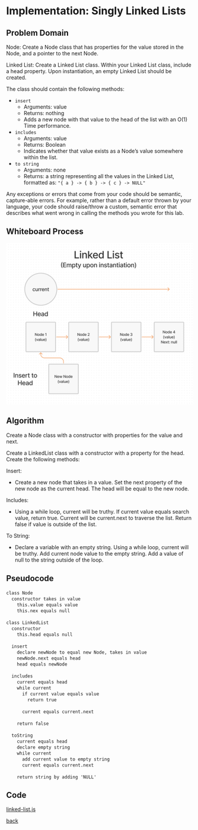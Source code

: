 # Implementation: Singly Linked Lists

## Problem Domain

Node: Create a Node class that has properties for the value stored in the Node, and a pointer to the next Node.

Linked List: Create a Linked List class. Within your Linked List class, include a head property. Upon instantiation, an empty Linked List should be created.

The class should contain the following methods:

- `insert`
  - Arguments: value
  - Returns: nothing
  - Adds a new node with that value to the head of the list with an O(1) Time performance.
- `includes`
  - Arguments: value
  - Returns: Boolean
  - Indicates whether that value exists as a Node’s value somewhere within the list.
- `to string`
  - Arguments: none
  - Returns: a string representing all the values in the Linked List, formatted as:
`"{ a } -> { b } -> { c } -> NULL"`

Any exceptions or errors that come from your code should be semantic, capture-able errors. For example, rather than a default error thrown by your language, your code should raise/throw a custom, semantic error that describes what went wrong in calling the methods you wrote for this lab.

## Whiteboard Process

![Singly Linked List](./linked-list.png)

## Algorithm

Create a Node class with a constructor with properties for the value and next.

Create a LinkedList class with a constructor with a property for the head. Create the following methods:

Insert:

- Create a new node that takes in a value. Set the next property of the new node as the current head. The head will be equal to the new node.

Includes:

- Using a while loop, current will be truthy. If current value equals search value, return true. Current will be current.next to traverse the list. Return false if value is outside of the list.

To String:

- Declare a variable with an empty string. Using a while loop, current will be truthy. Add current node value to the empty string. Add a value of null to the string outside of the loop.

## Pseudocode

```plaintext
class Node
  constructor takes in value
    this.value equals value
    this.nex equals null

class LinkedList
  constructor
    this.head equals null

  insert
    declare newNode to equal new Node, takes in value
    newNode.next equals head
    head equals newNode

  includes
    current equals head
    while current
      if current value equals value
        return true

      current equals current.next

    return false

  toString
    current equals head
    declare empty string
    while current
      add current value to empty string
      current equals current.next

    return string by adding 'NULL'
```

## Code

[linked-list.js](./linked-list.js)

[back](../README.md)
